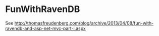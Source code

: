 FunWithRavenDB
==============
See http://thomasfreudenberg.com/blog/archive/2013/04/08/fun-with-ravendb-and-asp-net-mvc-part-i.aspx
